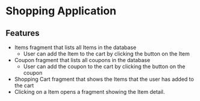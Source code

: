 # Shopping Application 
## Features
- Items fragment that lists all Items in the database
  - User can add the Item to the cart by clicking the button on the Item
- Coupon fragment that lists all coupons in the database
  - User can add the coupon to the cart by clicking the button on the coupon
- Shopping Cart fragment that shows the Items that the user has added to the cart
- Clicking on a Item opens a fragment showing the Item detail.

